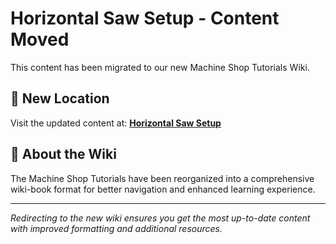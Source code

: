 # Horizontal Saw Setup - Content Moved

This content has been migrated to our new Machine Shop Tutorials Wiki.

## 📍 New Location

Visit the updated content at:
**[Horizontal Saw Setup](https://jonilsson.github.io/machine-shop-tutorials/band_saw/horizontal_saw_setup/)**

## 🔧 About the Wiki

The Machine Shop Tutorials have been reorganized into a comprehensive
wiki-book format for better navigation and enhanced learning experience.

---

*Redirecting to the new wiki ensures you get the most up-to-date content
with improved formatting and additional resources.*